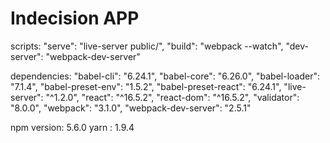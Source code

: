 # Indecision APP

 scripts:
    "serve": "live-server public/",
    "build": "webpack --watch",
    "dev-server": "webpack-dev-server"

 dependencies: 
    "babel-cli": "6.24.1",
    "babel-core": "6.26.0",
    "babel-loader": "7.1.4",
    "babel-preset-env": "1.5.2",
    "babel-preset-react": "6.24.1",
    "live-server": "^1.2.0",
    "react": "^16.5.2",
    "react-dom": "^16.5.2",
    "validator": "8.0.0",
    "webpack": "3.1.0",
    "webpack-dev-server": "2.5.1"

npm version: 5.6.0
yarn : 1.9.4
